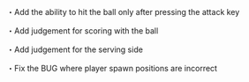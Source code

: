 ・Add the ability to hit the ball only after pressing the attack key

・Add judgement for scoring with the ball

・Add judgement for the serving side

・Fix the BUG where player spawn positions are incorrect
